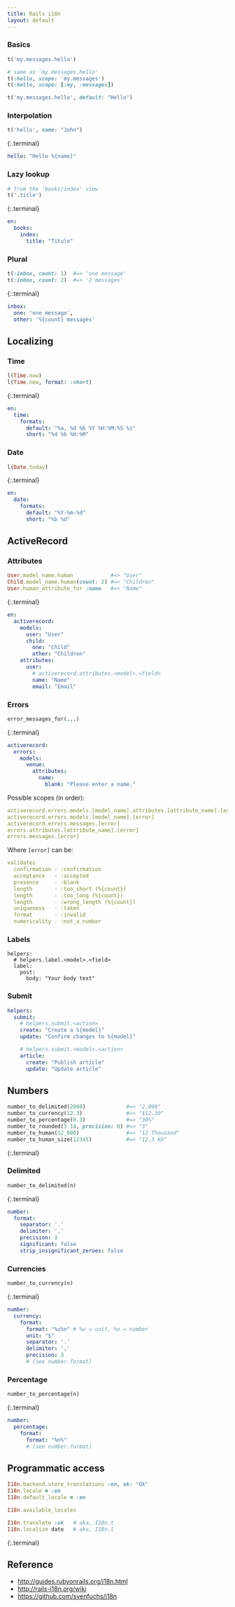 ```yaml
---
title: Rails i18n
layout: default
---
```


### Basics

```rb
t('my.messages.hello')

# same as 'my.messages.hello'
t(:hello, scope: 'my.messages')
t(:hello, scope: [:my, :messages])

t('my.messages.hello', default: "Hello")
```

### Interpolation

```rb
t('hello', name: "John")
```
{:.terminal}

```yml
hello: "Hello %{name}"
```

### Lazy lookup

```rb
# from the 'books/index' view
t('.title')
```
{:.terminal}

```yml
en:
  books:
    index:
      title: "Título"
```

### Plural

```rb
t(:inbox, count: 1)  #=> 'one message'
t(:inbox, count: 2)  #=> '2 messages'
```
{:.terminal}

```yml
inbox:
  one: 'one message',
  other: '%{count} messages'
```

## Localizing

### Time

```rb
l(Time.now)
l(Time.now, format: :short)
```
{:.terminal}

```yml
en:
  time:
    formats:
      default: "%a, %d %b %Y %H:%M:%S %z"
      short: "%d %b %H:%M"
```

### Date

```rb
l(Date.today)
```
{:.terminal}

```yml
en:
  date:
    formats:
      default: "%Y-%m-%d"
      short: "%b %d"
```

## ActiveRecord

### Attributes

```rb
User.model_name.human            #=> "User"
Child.model_name.human(count: 2) #=> "Children"
User.human_attribute_for :name   #=> "Name"
```
{:.terminal}

```yml
en:
  activerecord:
    models:
      user: "User"
      child:
        one: "Child"
        other: "Children"
    attributes:
      user:
        # activerecord.attributes.<model>.<field>
        name: "Name"
        email: "Email"
```

### Errors

```rb
error_messages_for(...)
```
{:.terminal}

```yml
activerecord:
  errors:
    models:
      venue:
        attributes:
          name:
            blank: "Please enter a name."
```

Possible scopes (in order):

```yml
activerecord.errors.models.[model_name].attributes.[attribute_name].[error]
activerecord.errors.models.[model_name].[error]
activerecord.errors.messages.[error]
errors.attributes.[attribute_name].[error]
errors.messages.[error]
```

Where `[error]` can be:

```yml
validates
  confirmation - :confirmation
  acceptance   - :accepted
  presence     - :blank
  length       - :too_short (%{count})
  length       - :too_long (%{count})
  length       - :wrong_length (%{count})
  uniqueness   - :taken
  format       - :invalid
  numericality - :not_a_number
```

### Labels

```
helpers:
  # helpers.label.<model>.<field>
  label:
    post:
      body: "Your body text"
```

### Submit

```yml
helpers:
  submit:
    # helpers.submit.<action>
    create: "Create a %{model}"
    update: "Confirm changes to %{model}"

    # helpers.submit.<model>.<action>
    article:
      create: "Publish article"
      update: "Update article"
```
 

## Numbers

```rb
number_to_delimited(2000)             #=> "2,000"
number_to_currency(12.3)              #=> "$12.30"
number_to_percentage(0.3)             #=> "30%"
number_to_rounded(3.14, precision: 0) #=> "3"
number_to_human(12_000)               #=> "12 Thousand"
number_to_human_size(12345)           #=> "12.3 kb"
```
{:.terminal}

### Delimited

```rb
number_to_delimited(n)
```
{:.terminal}

```yml
number:
  format:
    separator: '.'
    delimiter: ','
    precision: 3
    significant: false
    strip_insignificant_zeroes: false
```

### Currencies

```rb
number_to_currency(n)
```
{:.terminal}

```yml
number:
  currency:
    format:
      format: "%u%n" # %u = unit, %n = number
      unit: "$"
      separator: '.'
      delimiter: ','
      precision: 3
      # (see number.format)
```

### Percentage

```rb
number_to_percentage(n)
```
{:.terminal}

```yml
number:
  percentage:
    format:
      format: "%n%"
      # (see number.format)
```

## Programmatic access

```rb
I18n.backend.store_translations :en, ok: "Ok"
I18n.locale = :en
I18n.default_locale = :en

I18n.available_locales

I18n.translate :ok   # aka, I18n.t
I18n.localize date   # aka, I18n.l
```
{:.terminal}

## Reference

 * http://guides.rubyonrails.org/i18n.html
 * http://rails-i18n.org/wiki
 * https://github.com/svenfuchs/i18n
